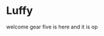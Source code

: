 # Luffy
welcome
gear five is here and it is op 
 
 
     
  
          
                                
                                        
                                                     
                                                                      
                                             
                                        
                         
             
      
 
